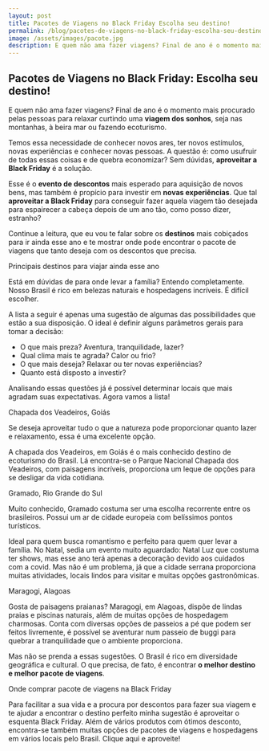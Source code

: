 ```yaml
---
layout: post
title: Pacotes de Viagens no Black Friday Escolha seu destino!
permalink: /blog/pacotes-de-viagens-no-black-friday-escolha-seu-destino.html
image: /assets/images/pacote.jpg
description: E quem não ama fazer viagens? Final de ano é o momento mais procurado pelas pessoas para relaxar curtindo uma viagem dos sonhos, seja nas montanhas, à beira mar ou fazendo ecoturismo.
---
```


## Pacotes de Viagens no Black Friday: Escolha seu destino!


E quem não ama fazer viagens? Final de ano é o momento mais procurado pelas pessoas para relaxar curtindo uma **viagem dos sonhos**, seja nas montanhas, à beira mar ou fazendo ecoturismo.


Temos essa necessidade de conhecer novos ares, ter novos estímulos, novas experiências e conhecer novas pessoas. A questão é: como usufruir de todas essas coisas e de quebra economizar? Sem dúvidas, **aproveitar a Black Friday** é a solução. 


Esse é o **evento de descontos** mais esperado para aquisição de novos bens, mas também é propício para investir em **novas experiências**. 
Que tal **aproveitar a Black Friday** para conseguir fazer aquela viagem tão desejada para espairecer a cabeça depois de um ano tão, como posso dizer, estranho?


Continue a leitura, que eu vou te falar sobre os **destinos** mais cobiçados para ir ainda esse ano e te mostrar onde pode encontrar o pacote de viagens que tanto deseja com os descontos que precisa.


Principais destinos para viajar ainda esse ano


Está em dúvidas de para onde levar a família? Entendo completamente. Nosso Brasil é rico em belezas naturais e hospedagens incríveis. É difícil escolher.


A lista a seguir é apenas uma sugestão de algumas das possibilidades que estão a sua disposição. O ideal é definir alguns parâmetros gerais para tomar a decisão: 


  - O que mais preza? Aventura, tranquilidade, lazer?
  - Qual clima mais te agrada? Calor ou frio?
  - O que mais deseja? Relaxar ou ter novas experiências? 
  - Quanto está disposto a investir?


Analisando essas questões já é possível determinar locais que mais agradam suas expectativas. Agora vamos a lista!


Chapada dos Veadeiros, Goiás


Se deseja aproveitar tudo o que a natureza pode proporcionar quanto lazer e relaxamento, essa é uma excelente opção. 


A chapada dos Veadeiros, em Goiás é o mais conhecido destino de ecoturismo do Brasil. Lá encontra-se o Parque Nacional Chapada dos Veadeiros, com paisagens incríveis, proporciona um leque de opções para se desligar da vida cotidiana.


Gramado, Rio Grande do Sul


Muito conhecido, Gramado costuma ser uma escolha recorrente entre os brasileiros. Possui um ar de cidade europeia com belíssimos pontos turísticos. 


Ideal para quem busca romantismo e perfeito para quem quer levar a família. No Natal, sedia um evento muito aguardado: Natal Luz que costuma ter shows, mas esse ano terá apenas a decoração devido aos cuidados com a covid. Mas não é um problema, já que a cidade serrana proporciona muitas atividades, locais lindos para visitar e muitas opções gastronômicas.   


Maragogi, Alagoas


Gosta de paisagens praianas?  Maragogi, em Alagoas, dispõe de lindas praias e piscinas naturais, além de muitas opções de hospedagem charmosas.
Conta com diversas opções de passeios a pé que podem ser feitos livremente, é possível se aventurar num passeio de buggi para quebrar a tranquilidade que o ambiente proporciona.

Mas não se prenda a essas sugestões. O Brasil é rico em diversidade geográfica e cultural. O que precisa, de fato, é encontrar **o melhor destino e melhor pacote de viagens**.

Onde comprar pacote de viagens na Black Friday 

Para facilitar a sua vida e a procura por descontos para fazer sua viagem e te ajudar a encontrar o destino perfeito minha sugestão é aproveitar o esquenta Black Friday. 
Além de vários produtos com ótimos desconto, encontra-se também muitas opções de pacotes de viagens e hospedagens em vários locais pelo Brasil. Clique aqui e aproveite!

